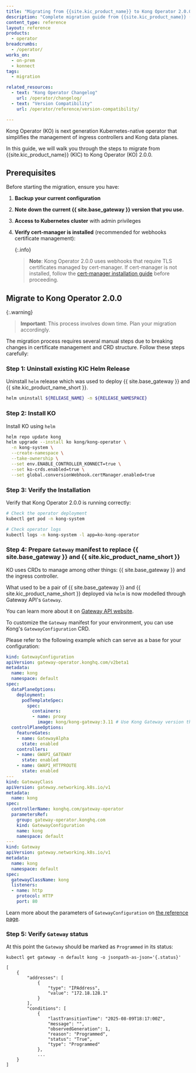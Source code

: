 ```yaml
---
title: "Migrating from {{site.kic_product_name}} to Kong Operator 2.0.0"
description: "Complete migration guide from {{site.kic_product_name}} (KIC) to Kong Operator (KO) 2.0.0."
content_type: reference
layout: reference
products:
  - operator
breadcrumbs:
  - /operator/
works_on:
  - on-prem
  - konnect
tags:
  - migration

related_resources:
  - text: "Kong Operator Changelog"
    url: /operator/changelog/
  - text: "Version Compatibility"
    url: /operator/reference/version-compatibility/

---
```


Kong Operator (KO) is next generation Kubernetes-native operator that simplifies the management of ingress controllers and Kong data planes.

In this guide, we will walk you through the steps to migrate from {{site.kic_product_name}} (KIC) to Kong Operator (KO) 2.0.0.

## Prerequisites

Before starting the migration, ensure you have:

1. **Backup your current configuration**

1. **Note down the current {{ site.base_gateway }} version that you use.**

1. **Access to Kubernetes cluster** with admin privileges

1. **Verify cert-manager is installed** (recommended for webhooks certificate management):

   {:.info}
   > **Note**: Kong Operator 2.0.0 uses webhooks that require TLS certificates managed by cert-manager. If cert-manager is not installed, follow the [cert-manager installation guide](https://cert-manager.io/docs/installation/) before proceeding.

## Migrate to Kong Operator 2.0.0

   {:.warning}
   > **Important**: This process involves down time. Plan your migration accordingly.

The migration process requires several manual steps due to breaking changes in certificate management and CRD structure. Follow these steps carefully:

### Step 1: Uninstall existing KIC Helm Release

Uninstall `helm` release which was used to deploy {{ site.base_gateway }} and {{ site.kic_product_name_short }}.

```bash
helm uninstall ${RELEASE_NAME} -n ${RELEASE_NAMESPACE}
```

### Step 2: Install KO

Install KO using `helm`

```bash
helm repo update kong
helm upgrade --install ko kong/kong-operator \
  -n kong-system \
  --create-namespace \
  --take-ownership \
  --set env.ENABLE_CONTROLLER_KONNECT=true \
  --set ko-crds.enabled=true \
  --set global.conversionWebhook.certManager.enabled=true
```

### Step 3: Verify the Installation

Verify that Kong Operator 2.0.0 is running correctly:

```bash
# Check the operator deployment
kubectl get pod -n kong-system

# Check operator logs
kubectl logs -n kong-system -l app=ko-kong-operator
```

### Step 4: Prepare `Gateway` manifest to replace {{ site.base_gateway }} and {{ site.kic_product_name_short }}

KO uses CRDs to manage among other things: {{ site.base_gateway }} and the ingress controller.

What used to be a pair of {{ site.base_gateway }} and {{ site.kic_product_name_short }} deployed via `helm` is now modelled through Gateway API's `Gateway`.

You can learn more about it on [Gateway API website](https://gateway-api.sigs.k8s.io/api-types/gateway/).

To customize the `Gateway` manifest for your environment, you can use Kong's `GatewayConfiguration` CRD.

Please refer to the following example which can serve as a base for your configuration:

```yaml
kind: GatewayConfiguration
apiVersion: gateway-operator.konghq.com/v2beta1
metadata:
  name: kong
  namespace: default
spec:
  dataPlaneOptions:
    deployment:
      podTemplateSpec:
        spec:
          containers:
          - name: proxy
            image: kong/kong-gateway:3.11 # Use Kong Gateway version that matches your deployment.
  controlPlaneOptions:
    featureGates:
    - name: GatewayAlpha
      state: enabled
    controllers:
    - name: GWAPI_GATEWAY
      state: enabled
    - name: GWAPI_HTTPROUTE
      state: enabled
---
kind: GatewayClass
apiVersion: gateway.networking.k8s.io/v1
metadata:
  name: kong
spec:
  controllerName: konghq.com/gateway-operator
  parametersRef:
    group: gateway-operator.konghq.com
    kind: GatewayConfiguration
    name: kong
    namespace: default
---
kind: Gateway
apiVersion: gateway.networking.k8s.io/v1
metadata:
  name: kong
  namespace: default
spec:
  gatewayClassName: kong
  listeners:
  - name: http
    protocol: HTTP
    port: 80
```

Learn more about the parameters of `GatewayConfiguration` on [the reference page](/operator/reference/custom-resources/#gatewayconfiguration).

### Step 5: Verify `Gateway` status

At this point the `Gateway` should be marked as `Programmed` in its status:

```
kubectl get gateway -n default kong -o jsonpath-as-json='{.status}'
```

```
[
    {
        "addresses": [
            {
                "type": "IPAddress",
                "value": "172.18.128.1"
            }
        ],
        "conditions": [
            {
                "lastTransitionTime": "2025-08-09T18:17:00Z",
                "message": "",
                "observedGeneration": 1,
                "reason": "Programmed",
                "status": "True",
                "type": "Programmed"
            },
            ...
    }
]
```

